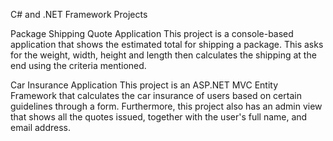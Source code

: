 C# and .NET Framework Projects

Package Shipping Quote Application
This project is a console-based application that shows the estimated total for shipping a package. This asks for the weight, width, height and length then calculates the shipping at the end using the criteria mentioned.

Car Insurance Application
This project is an ASP.NET MVC Entity Framework that calculates the car insurance of users based on certain guidelines through a form. Furthermore, this project also has an admin view that shows all the quotes issued, together with the user's full name, and email address.
